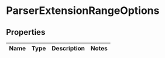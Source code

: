 # ParserExtensionRangeOptions

## Properties
Name | Type | Description | Notes
------------ | ------------- | ------------- | -------------
